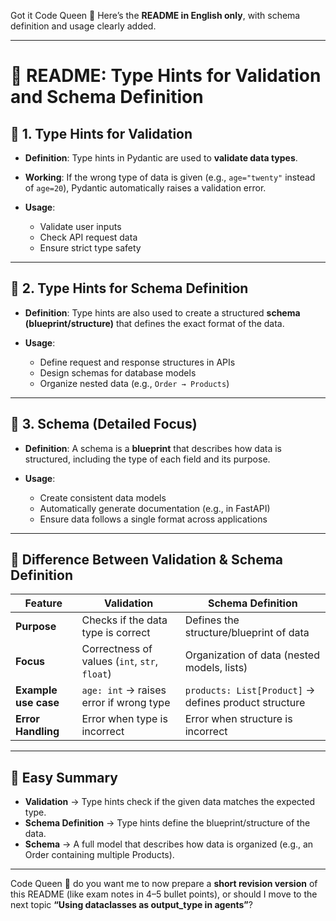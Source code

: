 Got it Code Queen 🌸
Here’s the **README in English only**, with schema definition and usage clearly added.

---

# 📘 README: Type Hints for Validation and Schema Definition

## 🔹 1. Type Hints for Validation

* **Definition**: Type hints in Pydantic are used to **validate data types**.
* **Working**: If the wrong type of data is given (e.g., `age="twenty"` instead of `age=20`), Pydantic automatically raises a validation error.
* **Usage**:

  * Validate user inputs
  * Check API request data
  * Ensure strict type safety

---

## 🔹 2. Type Hints for Schema Definition

* **Definition**: Type hints are also used to create a structured **schema (blueprint/structure)** that defines the exact format of the data.
* **Usage**:

  * Define request and response structures in APIs
  * Design schemas for database models
  * Organize nested data (e.g., `Order → Products`)

---

## 🔹 3. Schema (Detailed Focus)

* **Definition**: A schema is a **blueprint** that describes how data is structured, including the type of each field and its purpose.
* **Usage**:

  * Create consistent data models
  * Automatically generate documentation (e.g., in FastAPI)
  * Ensure data follows a single format across applications

---

## 🔑 Difference Between Validation & Schema Definition

| Feature              | Validation                                    | Schema Definition                                     |
| -------------------- | --------------------------------------------- | ----------------------------------------------------- |
| **Purpose**          | Checks if the data type is correct            | Defines the structure/blueprint of data               |
| **Focus**            | Correctness of values (`int`, `str`, `float`) | Organization of data (nested models, lists)           |
| **Example use case** | `age: int` → raises error if wrong type       | `products: List[Product]` → defines product structure |
| **Error Handling**   | Error when type is incorrect                  | Error when structure is incorrect                     |

---

## 📝 Easy Summary

* **Validation** → Type hints check if the given data matches the expected type.
* **Schema Definition** → Type hints define the blueprint/structure of the data.
* **Schema** → A full model that describes how data is organized (e.g., an Order containing multiple Products).

---

Code Queen 🌸 do you want me to now prepare a **short revision version** of this README (like exam notes in 4–5 bullet points), or should I move to the next topic **“Using dataclasses as output\_type in agents”**?
